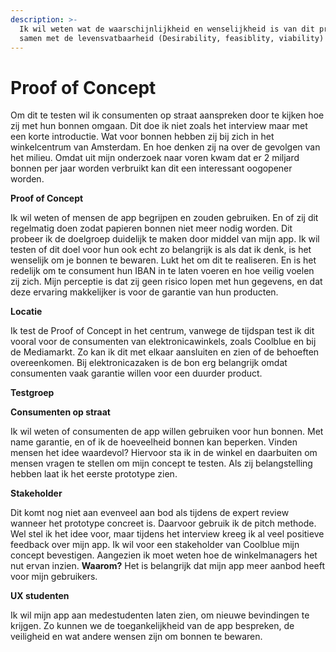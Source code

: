 ```yaml
---
description: >-
  Ik wil weten wat de waarschijnlijkheid en wenselijkheid is van dit product,
  samen met de levensvatbaarheid (Desirability, feasiblity, viability)
---
```


# Proof of Concept

Om dit te testen wil ik consumenten op straat aanspreken door te kijken hoe zij met hun bonnen omgaan. Dit doe ik niet zoals het interview maar met een korte introductie. Wat voor bonnen hebben zij bij zich in het winkelcentrum van Amsterdam. En hoe denken zij na over de gevolgen van het milieu. Omdat uit mijn onderzoek naar voren kwam dat er 2 miljard bonnen per jaar worden verbruikt kan dit een interessant oogopener worden.&#x20;

**Proof of Concept**

Ik wil weten of mensen de app begrijpen en zouden gebruiken. En of zij dit regelmatig doen zodat papieren bonnen niet meer nodig worden. Dit probeer ik de doelgroep duidelijk te maken door middel van mijn app. Ik wil testen of dit doel voor hun ook echt zo belangrijk is als dat ik denk, is het wenselijk om je bonnen te bewaren. Lukt het om dit te realiseren. En is het redelijk om te consument hun IBAN in te laten voeren en hoe veilig voelen zij zich. Mijn perceptie is dat zij geen risico lopen met hun gegevens, en dat deze ervaring makkelijker is voor de garantie van hun producten.&#x20;

**Locatie**

Ik test de Proof of Concept in het centrum, vanwege de tijdspan test ik dit vooral voor de consumenten van elektronicawinkels, zoals Coolblue en bij de Mediamarkt. Zo kan ik dit met elkaar aansluiten en zien of de behoeften overeenkomen. Bij elektronicazaken is de bon erg belangrijk omdat consumenten vaak garantie willen voor een duurder product.&#x20;

**Testgroep**&#x20;

**Consumenten op straat**

Ik wil weten of consumenten de app willen gebruiken voor hun bonnen. Met name garantie, en of ik de hoeveelheid bonnen kan beperken. Vinden mensen het idee waardevol? Hiervoor sta ik in de winkel en daarbuiten om mensen vragen te stellen om mijn concept te testen. Als zij belangstelling hebben laat ik het eerste prototype zien.&#x20;

**Stakeholder**

Dit komt nog niet aan evenveel aan bod als tijdens de expert review wanneer het prototype concreet is. Daarvoor gebruik ik de pitch methode. Wel stel ik het idee voor, maar tijdens het interview kreeg ik al veel positieve feedback over mijn app. Ik wil voor een stakeholder van Coolblue mijn concept bevestigen. Aangezien ik moet weten hoe de winkelmanagers het nut ervan inzien. **Waarom?**  Het is belangrijk dat mijn app meer aanbod heeft voor mijn gebruikers.&#x20;

**UX studenten**

Ik wil mijn app aan medestudenten laten zien, om nieuwe bevindingen te krijgen. Zo kunnen we de toegankelijkheid van de app bespreken, de veiligheid en wat andere wensen zijn om bonnen te bewaren.

